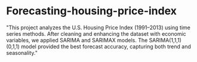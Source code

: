 # Forecasting-housing-price-index
"This project analyzes the U.S. Housing Price Index (1991–2013) using time series methods. After cleaning and enhancing the dataset with economic variables, we applied SARIMA and SARIMAX models. The SARIMA(1,1,1)(0,1,1) model provided the best forecast accuracy, capturing both trend and seasonality."
